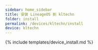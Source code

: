 ```yaml
---
sidebar: home_sidebar
title: 安装 LineageOS 到 kltechn
folder: install
permalink: /devices/kltechn/install
device: kltechn
---
```

{% include templates/device_install.md %}
